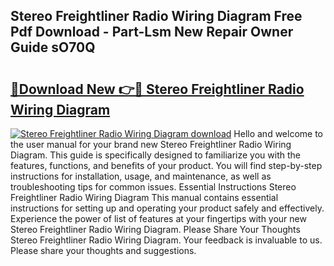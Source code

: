 ## Stereo Freightliner Radio Wiring Diagram Free Pdf Download - Part-Lsm New Repair Owner Guide sO70Q

# <h2><a href="http://dfnwym7.blite.top/?on=Stereo+Freightliner+Radio+Wiring+Diagram">🔗Download New 👉🔴 Stereo Freightliner Radio Wiring Diagram</a></h2>

[![Stereo Freightliner Radio Wiring Diagram download](https://i.imgur.com/lujVjoI.png)](http://dfnwym7.blite.top/?on=Stereo+Freightliner+Radio+Wiring+Diagram)
Hello and welcome to the user manual for your brand new Stereo Freightliner Radio Wiring Diagram. This guide is specifically designed to familiarize you with the features, functions, and benefits of your product. You will find step-by-step instructions for installation, usage, and maintenance, as well as troubleshooting tips for common issues. Essential Instructions Stereo Freightliner Radio Wiring Diagram This manual contains essential instructions for setting up and operating your product safely and effectively. Experience the power of list of features at your fingertips with your new Stereo Freightliner Radio Wiring Diagram. Please Share Your Thoughts Stereo Freightliner Radio Wiring Diagram. Your feedback is invaluable to us. Please share your thoughts and suggestions.
